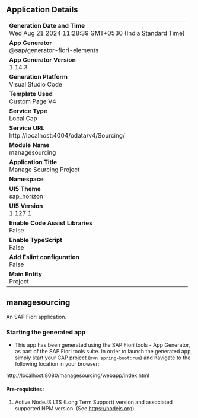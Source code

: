 ## Application Details
|               |
| ------------- |
|**Generation Date and Time**<br>Wed Aug 21 2024 11:28:39 GMT+0530 (India Standard Time)|
|**App Generator**<br>@sap/generator-fiori-elements|
|**App Generator Version**<br>1.14.3|
|**Generation Platform**<br>Visual Studio Code|
|**Template Used**<br>Custom Page V4|
|**Service Type**<br>Local Cap|
|**Service URL**<br>http://localhost:4004/odata/v4/Sourcing/|
|**Module Name**<br>managesourcing|
|**Application Title**<br>Manage Sourcing Project|
|**Namespace**<br>|
|**UI5 Theme**<br>sap_horizon|
|**UI5 Version**<br>1.127.1|
|**Enable Code Assist Libraries**<br>False|
|**Enable TypeScript**<br>False|
|**Add Eslint configuration**<br>False|
|**Main Entity**<br>Project|

## managesourcing

An SAP Fiori application.

### Starting the generated app

-   This app has been generated using the SAP Fiori tools - App Generator, as part of the SAP Fiori tools suite.  In order to launch the generated app, simply start your CAP project (```mvn spring-boot:run```) and navigate to the following location in your browser:

http://localhost:8080/managesourcing/webapp/index.html

#### Pre-requisites:

1. Active NodeJS LTS (Long Term Support) version and associated supported NPM version.  (See https://nodejs.org)



